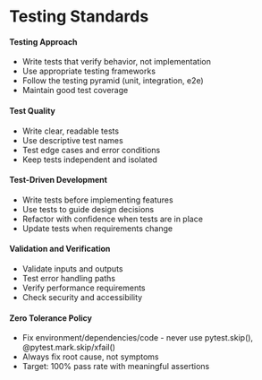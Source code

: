 
# Testing Standards

#### Testing Approach
- Write tests that verify behavior, not implementation
- Use appropriate testing frameworks
- Follow the testing pyramid (unit, integration, e2e)
- Maintain good test coverage

#### Test Quality
- Write clear, readable tests
- Use descriptive test names
- Test edge cases and error conditions
- Keep tests independent and isolated

#### Test-Driven Development
- Write tests before implementing features
- Use tests to guide design decisions
- Refactor with confidence when tests are in place
- Update tests when requirements change

#### Validation and Verification
- Validate inputs and outputs
- Test error handling paths
- Verify performance requirements
- Check security and accessibility

#### Zero Tolerance Policy
- Fix environment/dependencies/code - never use pytest.skip(), @pytest.mark.skip/xfail()
- Always fix root cause, not symptoms
- Target: 100% pass rate with meaningful assertions
